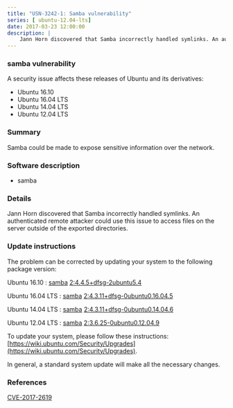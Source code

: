 ```yaml
---
title: "USN-3242-1: Samba vulnerability"
series: [ ubuntu-12.04-lts]
date: 2017-03-23 12:00:00
description: |
    Jann Horn discovered that Samba incorrectly handled symlinks. An authenticated remote attacker could use this issue to access files on the server outside of the exported directories. 
--- 
```

 
 


### samba vulnerability

A security issue affects these releases of Ubuntu and its derivatives:

* Ubuntu 16.10
* Ubuntu 16.04 LTS
* Ubuntu 14.04 LTS
* Ubuntu 12.04 LTS

### Summary

Samba could be made to expose sensitive information over the network. 

### Software description

* samba 

### Details

Jann Horn discovered that Samba incorrectly handled symlinks. An authenticated remote attacker could use this issue to access files on the server outside of the exported directories. 

### Update instructions

The problem can be corrected by updating your system to the following package version:

Ubuntu 16.10
 : [samba](https://launchpad.net/ubuntu/+source/samba) <span> [2:4.4.5+dfsg-2ubuntu5.4](https://launchpad.net/ubuntu/+source/samba/2:4.4.5+dfsg-2ubuntu5.4) </span> 

Ubuntu 16.04 LTS
 : [samba](https://launchpad.net/ubuntu/+source/samba) <span> [2:4.3.11+dfsg-0ubuntu0.16.04.5](https://launchpad.net/ubuntu/+source/samba/2:4.3.11+dfsg-0ubuntu0.16.04.5) </span> 

Ubuntu 14.04 LTS
 : [samba](https://launchpad.net/ubuntu/+source/samba) <span> [2:4.3.11+dfsg-0ubuntu0.14.04.6](https://launchpad.net/ubuntu/+source/samba/2:4.3.11+dfsg-0ubuntu0.14.04.6) </span> 

Ubuntu 12.04 LTS
 : [samba](https://launchpad.net/ubuntu/+source/samba) <span> [2:3.6.25-0ubuntu0.12.04.9](https://launchpad.net/ubuntu/+source/samba/2:3.6.25-0ubuntu0.12.04.9) </span> 

To update your system, please follow these instructions: [https://wiki.ubuntu.com/Security/Upgrades](https://wiki.ubuntu.com/Security/Upgrades).

In general, a standard system update will make all the necessary changes. 

### References

 
 [CVE-2017-2619](http://people.ubuntu.com/~ubuntu-security/cve/CVE-2017-2619)
 

